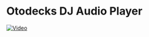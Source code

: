 # Otodecks DJ Audio Player
[![Video](https://img.youtube.com/vi/T_P5qiybG0A/0.jpg)](https://youtu.be/T_P5qiybG0A)
